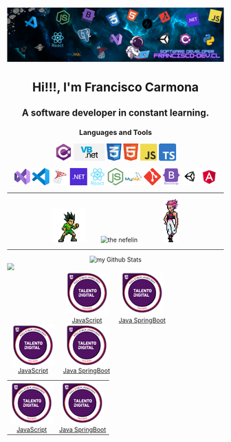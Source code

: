 <a href="https://www.francisco-dev.cl" target="_blank"> <img src="assets/a-background.png" alt="The Nefelin"/> </a>

<h1 align="center">
  Hi!!!, I'm Francisco Carmona <br>
</h1>
<h2 align="center">A software developer in constant learning.</h2>

<h3 align="center">Languages and Tools</h3>
<div align="center">
<img src="assets/l-csharp.svg" alt="C#" height="40px"/>
<img src="assets/l-vbdot.png" alt="VB" height="40px"/>
<img src="assets/l-css.png" alt="CSS" height="40px"/>
<img src="assets/l-html.png" alt="HTML" height="40px"/>
<img src="assets/l-javascript.svg" alt="JS" height="40px"/>
<img src="assets/l-typescript.svg" alt="TS" height="40px"/>

<a href="https://visualstudio.microsoft.com/es/vs/" target="_blank"><img src="assets/t-vs-studio.svg" alt="Visual Studio" height="40px"/></a>
<a href="https://code.visualstudio.com/" target="_blank"><img src="assets/t-vs-code.png" alt="VS Code" height="40px"/></a>
<a href="https://www.microsoft.com/es-es/sql-server/sql-server-downloads" target="_blank"><img src="assets/t-sql-server.png" alt="SQL Server" height="40px"/></a>
<a href="https://code.visualstudio.com/" target="_blank"><img src="assets/t-dotnet.svg" alt="dot NET" height="40px"/></a>
<a href="https://reactjs.org/" target="_blank"><img src="assets/t-react.svg" alt="React" height="40px"/></a>
<a href="https://nodejs.org/es/" target="_blank"><img src="assets/t-node.png" alt="Node" height="40px"/></a>
<a href="https://www.mysql.com/" target="_blank"><img src="assets/t-mysql.svg" alt="MySql" height="40px"/></a>
<a href="https://git-scm.com/" target="_blank"><img src="assets/t-git.svg" alt="Git" height="40px"/></a>
<a href="https://getbootstrap.com/" target="_blank"><img src="assets/t-bootstrap.svg" alt="Bootstrap" height="40px"/></a>
<a href="https://unity.com/" target="_blank"><img src="assets/t-unity.png" alt="Unity" height="40px"/></a>
<a href="https://angular.dev/" target="_blank"><img src="assets/t-angular.svg" alt="Angular" height="40px"/></a>
</div>

<hr/>
  
<div align="center">
  <img src="assets/a-gon.png" alt="gon" height="80px"/>
  &nbsp; &nbsp; &nbsp; &nbsp;
  <img src="https://github-readme-stats.vercel.app/api/top-langs/?username=TheNefelin&layout=compact&text_color=daf7dc&bg_color=151515" alt="the nefelin" />
  &nbsp; &nbsp; &nbsp; &nbsp; &nbsp; &nbsp; &nbsp;
  <img src="assets/a-hizoka.png" alt="hizoka" height="100px"/>
</div>

<hr/>

<div align="center">
  <img src="https://github-readme-stats.vercel.app/api?username=TheNefelin&include_all_commits=true&count_private=true&show_icons=true&line_height=20&title_color=2B5BBD&icon_color=1124BB&text_color=A1A1A1&bg_color=0,000000,130F40" alt="my Github Stats"/>
</div>

<img src="https://github-profile-trophy.vercel.app/?username=TheNefelin&theme=juicyfresh&no-bg=true" />

<div align="center">
  <a href="https://www.acreditta.com/credential/63c99def-c48d-4495-aab5-00a3158d10a0" style="display: inline-block; text-align: center; margin: 0 10px;">
    <img src="assets/TD_JS.png" alt="JavaScript" height="100px" style="display: block; margin: 0 auto;">
    <div style="margin-top: 5px;">JavaScript</div>
  </a>
  <a href="https://www.acreditta.com/credential/67c91ad1-66c6-4fbd-9319-0bc7e3ad89f3" style="display: inline-block; text-align: center; margin: 0 10px;">
    <img src="assets/TD_JS.png" alt="Java SpringBoot" height="100px" style="display: block; margin: 0 auto;">
    <div style="margin-top: 5px;">Java SpringBoot</div>
  </a>
</div>

<div align="center">
  <a href="https://www.acreditta.com/credential/63c99def-c48d-4495-aab5-00a3158d10a0" style="float: left; text-align: center; margin: 0 10px;">
    <img src="assets/TD_JS.png" alt="JavaScript" height="100px" style="display: block; margin: 0 auto;">
    JavaScript
  </a>
  <a href="https://www.acreditta.com/credential/67c91ad1-66c6-4fbd-9319-0bc7e3ad89f3" style="float: left; text-align: center; margin: 0 10px;">
    <img src="assets/TD_JS.png" alt="Java SpringBoot" height="100px" style="display: block; margin: 0 auto;">
    Java SpringBoot
  </a>
<div style="clear: both;"></div> </div>

<div align="center">
  <table>
    <tr>
      <td align="center">
        <a href="https://www.acreditta.com/credential/63c99def-c48d-4495-aab5-00a3158d10a0">
          <img src="assets/TD_JS.png" alt="JavaScript" height="100px"><br>
          JavaScript
        </a>
      </td>
      <td align="center">
        <a href="https://www.acreditta.com/credential/67c91ad1-66c6-4fbd-9319-0bc7e3ad89f3">
          <img src="assets/TD_JS.png" alt="Java SpringBoot" height="100px"><br>
          Java SpringBoot
        </a>
      </td>
    </tr>
  </table>
</div>
